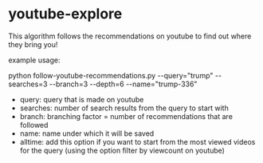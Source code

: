 # youtube-explore

This algorithm follows the recommendations on youtube to find out where they bring you!

example usage:

python follow-youtube-recommendations.py  --query="trump" --searches=3 --branch=3 --depth=6 --name="trump-336"

* query: query that is made on youtube
* searches: number of search results from the query to start with
* branch: branching factor = number of recommendations that are followed
* name: name under which it will be saved
* alltime: add this option if you want to start from the most viewed videos for the query (using the option filter by viewcount on youtube)


